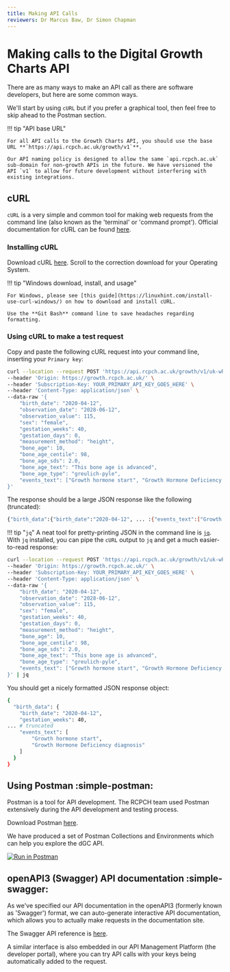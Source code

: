 ```yaml
---
title: Making API Calls
reviewers: Dr Marcus Baw, Dr Simon Chapman
---
```


# Making calls to the Digital Growth Charts API

There are as many ways to make an API call as there are software developers, but here are some common ways.

We'll start by using `cURL` but if you prefer a graphical tool, then feel free to skip ahead to the Postman section.

!!! tip "API base URL"

    For all API calls to the Growth Charts API, you should use the base URL **`https://api.rcpch.ac.uk/growth/v1`**.

    Our API naming policy is designed to allow the same `api.rcpch.ac.uk` sub-domain for non-growth APIs in the future. We have versioned the API `v1` to allow for future development without interfering with existing integrations.

## cURL

`cURL` is a very simple and common tool for making web requests from the command line (also known as the 'terminal' or 'command prompt'). Official documentation for cURL can be found [here](https://everything.curl.dev).

### Installing cURL

Download cURL [here](https://curl.se/download.html). Scroll to the correction download for your Operating System.

!!! tip "Windows download, install, and usage"

    For Windows, please see [this guide](https://linuxhint.com/install-use-curl-windows/) on how to download and install cURL.

    Use the **Git Bash** command line to save headaches regarding formatting.

### Using cURL to make a test request

Copy and paste the following cURL request into your command line, inserting your `Primary key`:

```bash hl_lines="3"
curl --location --request POST 'https://api.rcpch.ac.uk/growth/v1/uk-who/calculation' \
--header 'Origin: https://growth.rcpch.ac.uk/' \
--header 'Subscription-Key: YOUR_PRIMARY_API_KEY_GOES_HERE' \
--header 'Content-Type: application/json' \
--data-raw '{
    "birth_date": "2020-04-12",
    "observation_date": "2028-06-12",
    "observation_value": 115,
    "sex": "female",
    "gestation_weeks": 40,
    "gestation_days": 0,
    "measurement_method": "height",
    "bone_age": 10,
    "bone_age_centile": 98,
    "bone_age_sds": 2.0,
    "bone_age_text": "This bone age is advanced",
    "bone_age_type": "greulich-pyle",
    "events_text": ["Growth hormone start", "Growth Hormone Deficiency diagnosis"]
}'
```

The response should be a large JSON response like the following (truncated):

```bash
{"birth_data":{"birth_date":"2020-04-12", ... :{"events_text":["Growth hormone start","Growth Hormone Deficiency diagnosis"]}}
```

!!! tip "`jq`"
    A neat tool for pretty-printing JSON in the command line is [`jq`](https://stedolan.github.io/jq/download/). With `jq` installed, you can pipe the `cURL` output to `jq` and get a much easier-to-read response:

```bash hl_lines="19"
curl --location --request POST 'https://api.rcpch.ac.uk/growth/v1/uk-who/calculation' \
--header 'Origin: https://growth.rcpch.ac.uk/' \
--header 'Subscription-Key: YOUR_PRIMARY_API_KEY_GOES_HERE' \
--header 'Content-Type: application/json' \
--data-raw '{
    "birth_date": "2020-04-12",
    "observation_date": "2028-06-12",
    "observation_value": 115,
    "sex": "female",
    "gestation_weeks": 40,
    "gestation_days": 0,
    "measurement_method": "height",
    "bone_age": 10,
    "bone_age_centile": 98,
    "bone_age_sds": 2.0,
    "bone_age_text": "This bone age is advanced",
    "bone_age_type": "greulich-pyle",
    "events_text": ["Growth hormone start", "Growth Hormone Deficiency diagnosis"]
}' | jq
```

You should get a nicely formatted JSON response object:

```bash
{
  "birth_data": {
    "birth_date": "2020-04-12",
    "gestation_weeks": 40,
... # truncated
    "events_text": [
        "Growth hormone start",
        "Growth Hormone Deficiency diagnosis"
    ]
  }
}
```



## Using Postman :simple-postman:

Postman is a tool for API development. The RCPCH team used Postman extensively during the API development and testing process.

Download Postman [here](https://learning.postman.com/docs/getting-started/installation-and-updates/).

We have produced a set of Postman Collections and Environments which can help you explore the dGC API.

[![Run in Postman](https://run.pstmn.io/button.svg)](https://god.gw.postman.com/run-collection/202702-d1daf1c6-3a4c-469d-be2a-e2fcf3d84090?action=collection%2Ffork&collection-url=entityId%3D202702-d1daf1c6-3a4c-469d-be2a-e2fcf3d84090%26entityType%3Dcollection%26workspaceId%3Dd868b72e-0677-4b67-9283-112363b1f5ac#?env%5BLIVE%20api.rcpch.ac.uk%5D=W3sia2V5IjoiYmFzZVVybCIsInZhbHVlIjoiaHR0cHM6Ly9hcGkucmNwY2guYWMudWsvZ3Jvd3RoL3YxIiwiZW5hYmxlZCI6dHJ1ZSwidHlwZSI6ImRlZmF1bHQiLCJzZXNzaW9uVmFsdWUiOiJodHRwczovL2FwaS5yY3BjaC5hYy51ay9ncm93dGgvdjEiLCJzZXNzaW9uSW5kZXgiOjB9LHsia2V5IjoiYXBpS2V5IiwidmFsdWUiOiJJTlNFUlRfWU9VUl9BUElfS0VZX0hFUkUiLCJlbmFibGVkIjp0cnVlLCJ0eXBlIjoic2VjcmV0Iiwic2Vzc2lvblZhbHVlIjoiSU5TRVJUX1lPVVJfQVBJX0tFWV9IRVJFIiwic2Vzc2lvbkluZGV4IjoxfV0=)

## openAPI3 (Swagger) API documentation :simple-swagger:

As we've specified our API documentation in the openAPI3 (formerly known as 'Swagger') format, we can auto-generate interactive API documentation, which allows you to actually make requests in the documentation site.

The Swagger API reference is [here](api-reference.md).

A similar interface is also embedded in our API Management Platform (the developer portal), where you can try API calls with your keys being automatically added to the request.
